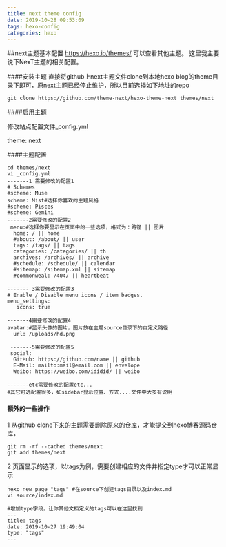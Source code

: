 ```yaml
---
title: next theme config
date: 2019-10-28 09:53:09
tags: hexo-config
categories: hexo
---
```


##next主题基本配置
https://hexo.io/themes/ 可以查看其他主题。 这里我主要说下NexT主题的相关配置。<!--more-->

####安装主题
直接将github上next主题文件clone到本地hexo blog的theme目录下即可，原next主题已经停止维护，所以目前选择如下地址的repo

```git clone https://github.com/theme-next/hexo-theme-next themes/next```

####启用主题

修改站点配置文件_config.yml

theme: next

####主题配置

```
cd themes/next
vi _config.yml
-------1 需要修改的配置1
# Schemes
#scheme: Muse
scheme: Mist#选择你喜欢的主题风格
#scheme: Pisces
#scheme: Gemini
-------2需要修改的配置2
 menu:#选择你要显示在页面中的一些选项，格式为：路径 || 图片
  home: / || home
  #about: /about/ || user
  tags: /tags/ || tags
  categories: /categories/ || th
  archives: /archives/ || archive
  #schedule: /schedule/ || calendar
  #sitemap: /sitemap.xml || sitemap
  #commonweal: /404/ || heartbeat
  
------- 3需要修改的配置3
# Enable / Disable menu icons / item badges.
menu_settings:
   icons: true
   
-------4需要修改的配置4
avatar:#显示头像的图片，图片放在主题source目录下的自定义路径
  url: /uploads/hd.png
  
 -------5需要修改的配置5
 social:
  GitHub: https://github.com/name || github
  E-Mail: mailto:mail@email.com || envelope
  Weibo: https://weibo.com/ididid/ || weibo

-------etc需要修改的配置etc...
#其它可选配置很多，如sidebar显示位置、方式....文件中大多有说明

```

#### 额外的一些操作
1 从github clone下来的主题需要删除原来的仓库，才能提交到hexo博客源码仓库，

```
git rm -rf --cached themes/next
git add themes/next
```
2 页面显示的选项，以tags为例，需要创建相应的文件并指定type才可以正常显示
```
hexo new page "tags" #在source下创建tags目录以及index.md
vi source/index.md

#增加type字段，让你其他文档定义的tags可以在这里找到
---
title: tags
date: 2019-10-27 19:49:04
type: "tags"
---

```




